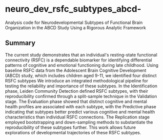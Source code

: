 # neuro_dev_rsfc_subtypes_abcd-
Analysis code for Neurodevelopmental Subtypes of Functional Brain Organization in the ABCD Study Using a Rigorous Analytic Framework

## Summary 
The current study demonstrates that an individual's resting-state functional connectivity (RSFC) is a dependable biomarker for identifying differential patterns of cognitive and emotional functioning during late childhood. Using baseline RSFC data from the Adolescent Brain Cognitive Development (ABCD) study, which includes children aged 9-11, we identified four distinct RSFC subtypes We introduce an integrated methodological pipeline for testing the reliability and importance of these subtypes. In the Identification phase, Leiden Community Detection defined RSFC subtypes, with their reproducibility confirmed through a split-sample technique in the Validation stage. The Evaluation phase showed that distinct cognitive and mental health profiles are associated with each subtype, with the Predictive phase indicating that subtypes better predict various cognitive and mental health characteristics than individual RSFC connections. The Replication stage employed bootstrapping and down-sampling methods to substantiate the reproducibility of these subtypes further. This work allows future explorations of developmental trajectories of these RSFC subtypes.
